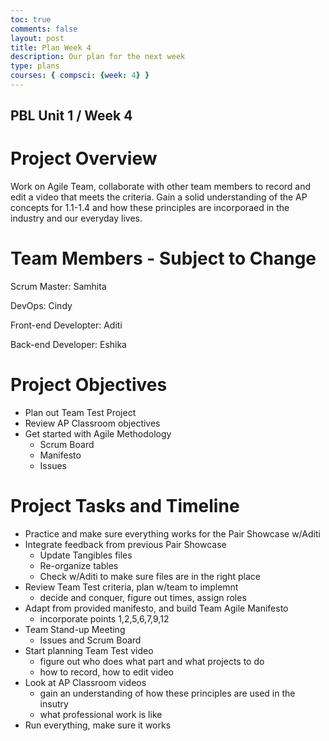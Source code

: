```yaml
---
toc: true
comments: false
layout: post
title: Plan Week 4
description: Our plan for the next week 
type: plans
courses: { compsci: {week: 4} }
---
```

## PBL Unit 1 / Week 4

# Project Overview
Work on Agile Team, collaborate with other team members to record and edit a video that meets the criteria. Gain a solid understanding of the AP concepts for 1.1-1.4 and how these principles are incorporaed in the industry and our everyday lives.

# Team Members - Subject to Change
Scrum Master: Samhita

DevOps: Cindy

Front-end Developter: Aditi

Back-end Developer: Eshika

# Project Objectives
- Plan out Team Test Project
- Review AP Classroom objectives
- Get started with Agile Methodology
    - Scrum Board
    - Manifesto
    - Issues

# Project Tasks and Timeline

- Practice and make sure everything works for the Pair Showcase w/Aditi
- Integrate feedback from previous Pair Showcase
    - Update Tangibles files
    - Re-organize tables
    - Check w/Aditi to make sure files are in the right place
- Review Team Test criteria, plan w/team to implemnt
    - decide and conquer, figure out times, assign roles
- Adapt from provided manifesto, and build Team Agile Manifesto
    - incorporate points 1,2,5,6,7,9,12
- Team Stand-up Meeting
    - Issues and Scrum Board
- Start planning Team Test video
    - figure out who does what part and what projects to do
    - how to record, how to edit video
- Look at AP Classroom videos
    - gain an understanding of how these principles are used in the insutry
    - what professional work is like
- Run everything, make sure it works